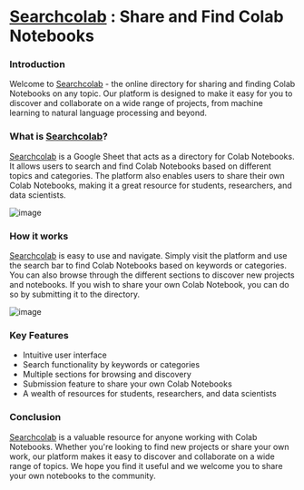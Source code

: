 # [Searchcolab](https://www.searchcolab.com) : Share and Find Colab Notebooks
### Introduction
Welcome to [Searchcolab](https://www.searchcolab.com) - the online directory for sharing and finding Colab Notebooks on any topic. Our platform is designed to make it easy for you to discover and collaborate on a wide range of projects, from machine learning to natural language processing and beyond.

### What is [Searchcolab](https://www.searchcolab.com)?
[Searchcolab](https://www.searchcolab.com) is a Google Sheet that acts as a directory for Colab Notebooks. It allows users to search and find Colab Notebooks based on different topics and categories. The platform also enables users to share their own Colab Notebooks, making it a great resource for students, researchers, and data scientists.

![image](https://user-images.githubusercontent.com/72146140/214035508-db25aed8-1470-478c-a266-295f9b6435f8.png)

### How it works
[Searchcolab](https://www.searchcolab.com) is easy to use and navigate. Simply visit the platform and use the search bar to find Colab Notebooks based on keywords or categories. You can also browse through the different sections to discover new projects and notebooks. If you wish to share your own Colab Notebook, you can do so by submitting it to the directory.

![image](https://user-images.githubusercontent.com/72146140/214037042-0aaabe98-c35e-44da-8b00-bd5c0c56eae2.png)

### Key Features
<ul>
  <li>Intuitive user interface</li>
  <li>Search functionality by keywords or categories</li>
  <li>Multiple sections for browsing and discovery</li>
  <li>Submission feature to share your own Colab Notebooks</li>
  <li>A wealth of resources for students, researchers, and data scientists</li>
</ul>

### Conclusion
[Searchcolab](https://www.searchcolab.com) is a valuable resource for anyone working with Colab Notebooks. Whether you're looking to find new projects or share your own work, our platform makes it easy to discover and collaborate on a wide range of topics. We hope you find it useful and we welcome you to share your own notebooks to the community.
